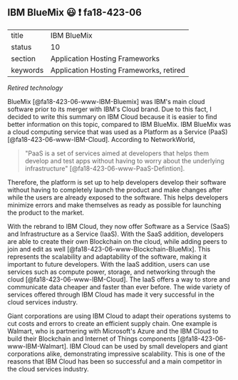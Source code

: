 ## IBM BlueMix :smiley: :exclamation: fa18-423-06

|          |                                |
| -------- | ------------------------------ |
| title    | IBM BlueMix                    | 
| status   | 10                             |
| section  | Application Hosting Frameworks |
| keywords | Application Hosting Frameworks, retired |

*Retired technology*

BlueMix [@fa18-423-06-www-IBM-Bluemix] was IBM's main cloud software prior to its merger with IBM's Cloud brand. Due to this fact, I decided to write this summary on IBM Cloud because it is easier to find better information on this topic, compared to IBM BlueMix. IBM BlueMix was a cloud computing service that was used as a Platform as a Service (PaaS) [@fa18-423-06-www-IBM-Cloud]. According to NetworkWorld, 
>"PaaS is a set of services aimed at developers that helps them develop and test apps without having to worry about the underlying infrastructure" [@fa18-423-06-www-PaaS-Defintion]. 

Therefore, the platform is set up to help developers develop their software without having to completely launch the product and make changes after while the users are already exposed to the software. This helps developers minimize errors and make themselves as ready as possible for launching the product to the market.

With the rebrand to IBM Cloud, they now offer Software as a Service (SaaS) and Infrastructure as a Service (IaaS). With the SaaS addition, developers are able to create their own Blockchain on the cloud, while adding peers to join and edit as well [@fa18-423-06-www-Blockchain-BlueMix]. This represents the scalability and adaptability of the software, making it important to future developers. With the IaaS addition, users can use services such as compute power, storage, and networking through the cloud [@fa18-423-06-www-IBM-Cloud]. The IaaS offers a way to store and communicate data cheaper and faster than ever before. The wide variety of services offered through IBM Cloud has made it very successful in the cloud services industry.

Giant corporations are using IBM Cloud to adapt their operations systems to cut costs and errors to create an efficient supply chain. One example is Walmart, who is partnering with Microsoft's Azure and the IBM Cloud to build their Blockchain and Internet of Things components [@fa18-423-06-www-IBM-Walmart]. IBM Cloud can be used by small developers and giant corporations alike, demonstrating impressive scalability. This is one of the reasons that IBM Cloud has been so successful and a main competitor in the cloud services industry.





